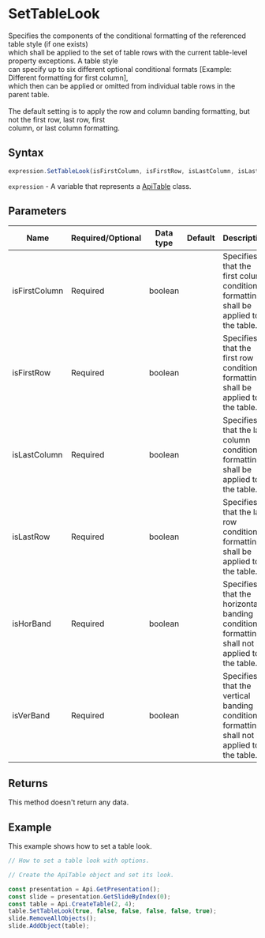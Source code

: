 # SetTableLook

Specifies the components of the conditional formatting of the referenced table style (if one exists)\
which shall be applied to the set of table rows with the current table-level property exceptions. A table style\
can specify up to six different optional conditional formats [Example: Different formatting for first column],\
which then can be applied or omitted from individual table rows in the parent table.\
\
The default setting is to apply the row and column banding formatting, but not the first row, last row, first\
column, or last column formatting.

## Syntax

```javascript
expression.SetTableLook(isFirstColumn, isFirstRow, isLastColumn, isLastRow, isHorBand, isVerBand);
```

`expression` - A variable that represents a [ApiTable](../ApiTable.md) class.

## Parameters

| **Name** | **Required/Optional** | **Data type** | **Default** | **Description** |
| ------------- | ------------- | ------------- | ------------- | ------------- |
| isFirstColumn | Required | boolean |  | Specifies that the first column conditional formatting shall be applied to the     table. |
| isFirstRow | Required | boolean |  | Specifies that the first row conditional formatting shall be applied to the table. |
| isLastColumn | Required | boolean |  | Specifies that the last column conditional formatting shall be applied to the     table. |
| isLastRow | Required | boolean |  | Specifies that the last row conditional formatting shall be applied to the table. |
| isHorBand | Required | boolean |  | Specifies that the horizontal banding conditional formatting shall not be applied     to the table. |
| isVerBand | Required | boolean |  | Specifies that the vertical banding conditional formatting shall not be applied to     the table. |

## Returns

This method doesn't return any data.

## Example

This example shows how to set a table look.

```javascript editor-pptx
// How to set a table look with options.

// Create the ApiTable object and set its look.

const presentation = Api.GetPresentation();
const slide = presentation.GetSlideByIndex(0);
const table = Api.CreateTable(2, 4);
table.SetTableLook(true, false, false, false, false, true);
slide.RemoveAllObjects();
slide.AddObject(table);

```
